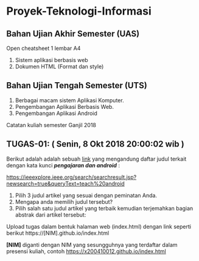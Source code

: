 # Proyek-Teknologi-Informasi

## Bahan Ujian Akhir Semester (UAS)

Open cheatsheet 1 lembar A4

1. Sistem aplikasi berbasis web
2. Dokumen HTML (Format dan style)



## Bahan Ujian Tengah Semester (UTS)

1. Berbagai macam sistem Aplikasi Komputer.
2. Pengembangan Aplikasi Berbasis Web.
3. Pengembangan Aplikasi Android




Catatan kuliah semester Ganjil 2018

## TUGAS-01: ( Senin, 8 Okt 2018  20:00:02 wib ) 

Berikut adalah adalah sebuah [link](https://ieeexplore.ieee.org/search/searchresult.jsp?newsearch=true&queryText=teach%20android
) yang mengandung daftar judul terkait dengan kata kunci ***pengajaran dan android*** :

https://ieeexplore.ieee.org/search/searchresult.jsp?newsearch=true&queryText=teach%20android

1. Pilih 3 judul artikel yang sesuai dengan peminatan Anda.
2. Mengapa anda memilih judul tersebut?
3. Pilih salah satu judul artikel yang terbaik kemudian terjemahkan bagian abstrak dari artikel tersebut:

Upload tugas dalam bentuk halaman web (index.html) dengan link seperti berikut  https://[NIM].github.io/index.html

**[NIM]** diganti dengan NIM yang sesungguhnya yang terdaftar dalam presensi kuliah, contoh https://x200410012.github.io/index.html
